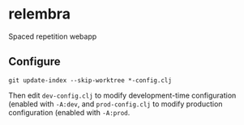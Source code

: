 # relembra

Spaced repetition webapp

## Configure

    git update-index --skip-worktree *-config.clj
    
Then edit `dev-config.clj` to modify development-time configuration (enabled
with `-A:dev`, and `prod-config.clj` to modify production configuration (enabled
with `-A:prod`.
